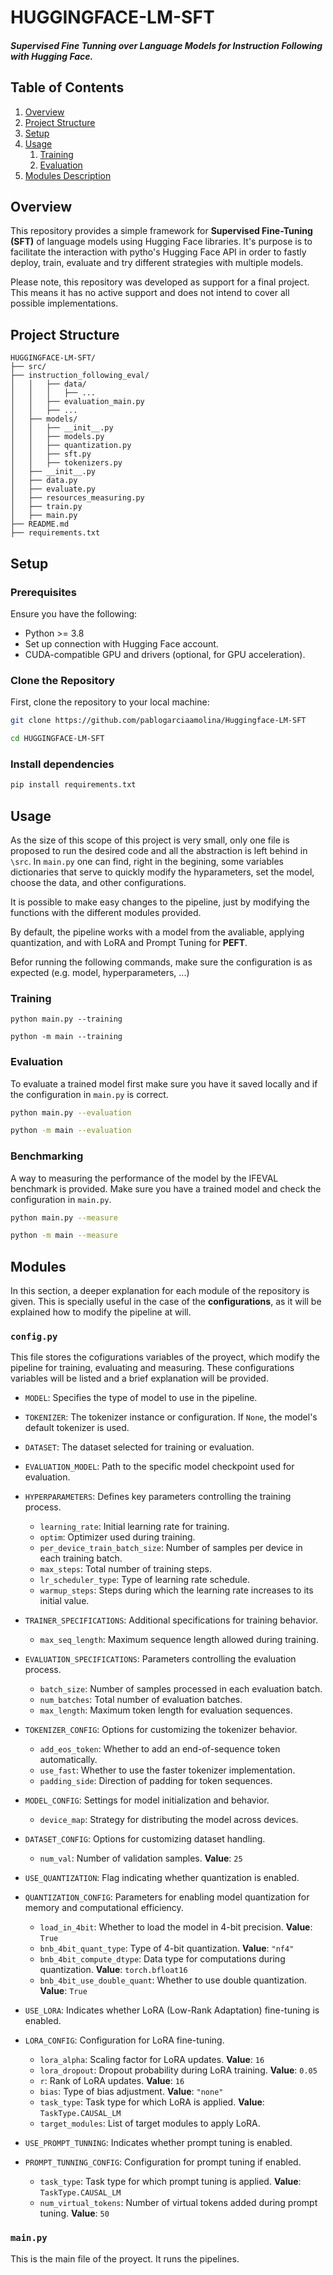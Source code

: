 # HUGGINGFACE-LM-SFT

##### Supervised Fine Tunning over Language Models for *Instruction Following* with *Hugging Face*.

## Table of Contents

1. [Overview](#overview)
2. [Project Structure](#project-structure)
3. [Setup](#setup)
4. [Usage](#usage)
   1. [Training](#training)
   2. [Evaluation](#evaluation) 
5. [Modules Description](#modules)


## Overview


This repository provides a simple framework for **Supervised Fine-Tuning (SFT)** of language models using Hugging Face libraries. It's purpose is to facilitate the interaction with pytho's Hugging Face API in order to fastly deploy, train, evaluate and try different strategies with multiple models.

Please note, this repository was developed as support for a final project. This means it has no active support and does not intend to cover all possible implementations.


## Project Structure

```plaintext
HUGGINGFACE-LM-SFT/
├── src/
├── instruction_following_eval/
│   │   ├── data/
│   │   │   ├── ...
│   │   ├── evaluation_main.py
│   │   ├── ...
│   ├── models/
│   │   ├── __init__.py
│   │   ├── models.py
│   │   ├── quantization.py
│   │   ├── sft.py
│   │   ├── tokenizers.py
│   ├── __init__.py
│   ├── data.py
│   ├── evaluate.py
│   ├── resources_measuring.py
│   ├── train.py
│   ├── main.py
├── README.md
├── requirements.txt
```

## Setup

### Prerequisites

Ensure you have the following:
- Python >= 3.8
- Set up connection with Hugging Face account.
- CUDA-compatible GPU and drivers (optional, for GPU acceleration).

### Clone the Repository

First, clone the repository to your local machine:

```bash
git clone https://github.com/pablogarciaamolina/Huggingface-LM-SFT
```
```bash
cd HUGGINGFACE-LM-SFT
```

### Install dependencies

```bash
pip install requirements.txt
```


## Usage

As the size of this scope of this project is very small, only one file is proposed to run the desired code and all the abstraction is left behind in `\src`. In `main.py` one can find, right in the begining, some variables dictionaries that serve to quickly modify the hyparameters, set the model, choose the data, and other configurations.

It is possible to make easy changes to the pipeline, just by modifying the functions with the different modules provided.

By default, the pipeline works with a model from the avaliable, applying quantization, and with LoRA and Prompt Tuning for **PEFT**.

Befor running the following commands, make sure the configuration is as expected (e.g. model, hyperparameters, ...)

### Training

```
python main.py --training
```

```
python -m main --training
```

### Evaluation

To evaluate a trained model first make sure you have it saved locally and if the configuration in `main.py` is correct.

```bash
python main.py --evaluation
```

```bash
python -m main --evaluation
```

### Benchmarking

A way to measuring the performance of the model by the IFEVAL benchmark is provided. Make sure you have a trained model and check the configuration in `main.py`.

```bash
python main.py --measure
```

```bash
python -m main --measure
```

## Modules

In this section, a deeper explanation for each module of the repository is given. This is specially useful in the case of the **configurations**, as it will be explained how to modify the pipeline at will.

### `config.py`

This file stores the cofigurations variables of the proyect, which modify the pipeline for training, evaluating and measuring. These configurations variables will be listed and a brief explanation will be provided.

- `MODEL`: Specifies the type of model to use in the pipeline.

- `TOKENIZER`: The tokenizer instance or configuration. If `None`, the model's default tokenizer is used.

- `DATASET`: The dataset selected for training or evaluation.

- `EVALUATION_MODEL`: Path to the specific model checkpoint used for evaluation.

- `HYPERPARAMETERS`: Defines key parameters controlling the training process.
  - `learning_rate`: Initial learning rate for training.
  - `optim`: Optimizer used during training.
  - `per_device_train_batch_size`: Number of samples per device in each training batch.
  - `max_steps`: Total number of training steps.
  - `lr_scheduler_type`: Type of learning rate schedule.
  - `warmup_steps`: Steps during which the learning rate increases to its initial value.

- `TRAINER_SPECIFICATIONS`: Additional specifications for training behavior.
  - `max_seq_length`: Maximum sequence length allowed during training.

- `EVALUATION_SPECIFICATIONS`: Parameters controlling the evaluation process.
  - `batch_size`: Number of samples processed in each evaluation batch.
  - `num_batches`: Total number of evaluation batches.
  - `max_length`: Maximum token length for evaluation sequences.

- `TOKENIZER_CONFIG`: Options for customizing the tokenizer behavior.
  - `add_eos_token`: Whether to add an end-of-sequence token automatically.
  - `use_fast`: Whether to use the faster tokenizer implementation.
  - `padding_side`: Direction of padding for token sequences.

- `MODEL_CONFIG`: Settings for model initialization and behavior.
  - `device_map`: Strategy for distributing the model across devices.

- `DATASET_CONFIG`: Options for customizing dataset handling.
  - `num_val`: Number of validation samples. **Value**: `25`

- `USE_QUANTIZATION`: Flag indicating whether quantization is enabled.

- `QUANTIZATION_CONFIG`: Parameters for enabling model quantization for memory and computational efficiency.
  - `load_in_4bit`: Whether to load the model in 4-bit precision. **Value**: `True`
  - `bnb_4bit_quant_type`: Type of 4-bit quantization. **Value**: `"nf4"`
  - `bnb_4bit_compute_dtype`: Data type for computations during quantization. **Value**: `torch.bfloat16`
  - `bnb_4bit_use_double_quant`: Whether to use double quantization. **Value**: `True`

- `USE_LORA`: Indicates whether LoRA (Low-Rank Adaptation) fine-tuning is enabled.

- `LORA_CONFIG`: Configuration for LoRA fine-tuning.
  - `lora_alpha`: Scaling factor for LoRA updates. **Value**: `16`
  - `lora_dropout`: Dropout probability during LoRA training. **Value**: `0.05`
  - `r`: Rank of LoRA updates. **Value**: `16`
  - `bias`: Type of bias adjustment. **Value**: `"none"`
  - `task_type`: Task type for which LoRA is applied. **Value**: `TaskType.CAUSAL_LM`
  - `target_modules`: List of target modules to apply LoRA.

- `USE_PROMPT_TUNNING`: Indicates whether prompt tuning is enabled.

- `PROMPT_TUNNING_CONFIG`: Configuration for prompt tuning if enabled.
  - `task_type`: Task type for which prompt tuning is applied. **Value**: `TaskType.CAUSAL_LM`
  - `num_virtual_tokens`: Number of virtual tokens added during prompt tuning. **Value**: `50`


### `main.py`

This is the main file of the proyect. It runs the pipelines.
